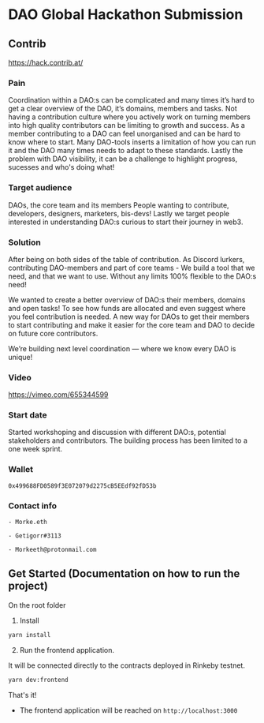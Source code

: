 # DAO Global Hackathon Submission

## Contrib

https://hack.contrib.at/

### Pain

Coordination within a DAO:s can be complicated and many times it’s hard to get a clear overview of the DAO, it’s domains, members and tasks. Not having a contribution culture where you actively work on turning members into high quality contributors can be limiting to growth and success. As a member contributing to a DAO can feel unorganised and can be hard to know where to start. Many DAO-tools inserts a limitation of how you can run it and the DAO many times needs to adapt to these standards. Lastly the problem with DAO visibility, it can be a challenge to highlight progress, sucesses and who's doing what!

### Target audience

DAOs, the core team and its members
People wanting to contribute, developers, designers, marketers, bis-devs!
Lastly we target people interested in understanding DAO:s curious to start their journey in web3.

### Solution

After being on both sides of the table of contribution. As Discord lurkers, contributing DAO-members and part of core teams - We build a tool that we need, and that we want to use. Without any limits 100% flexible to the DAO:s need!

We wanted to create a better overview of DAO:s their members, domains and open tasks! To see how funds are allocated and even suggest where you feel contribution is needed. A new way for DAOs to get their members to start contributing and make it easier for the core team and DAO to decide on future core contributors.

We’re building next level coordination — where we know every DAO is unique!

### Video

https://vimeo.com/655344599

### Start date

Started workshoping and discussion with different DAO:s, potential stakeholders and contributors. The building process has been limited to a one week sprint.

### Wallet

    0x499688FD0589f3E072079d2275cB5EEdf92fD53b

### Contact info

    - Morke.eth

    - Getigorr#3113

    - Morkeeth@protonmail.com

## Get Started (Documentation on how to run the project)

On the root folder

1. Install

```sh
yarn install
```

2. Run the frontend application.

It will be connected directly to the contracts deployed in Rinkeby testnet.

```sh
yarn dev:frontend
```

That's it!

- The frontend application will be reached on `http://localhost:3000`
